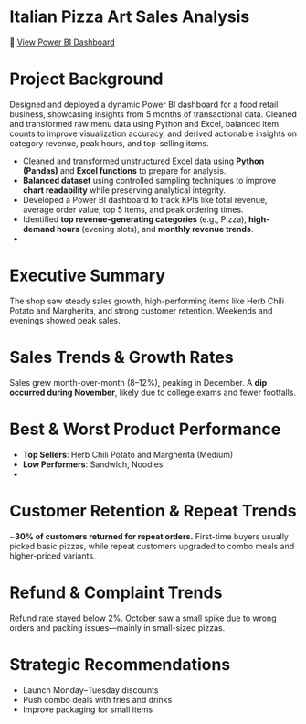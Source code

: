 # Italian Pizza Art Sales Analysis

🔗 [View Power BI Dashboard](https://app.fabric.microsoft.com/view?r=eyJrIjoiYTY2MDYwOTUtMzU3Yi00ZjY4LWE4NWEtMTc2N2UyYzFmZTU0IiwidCI6ImU3NmE3NTM0LThhNzQtNGE2Mi1hZGZkLThmODg1NThlZjM1MSJ9)

# Project Background
    
Designed and deployed a dynamic Power BI dashboard for a food retail business, showcasing insights from 5 months of transactional data. Cleaned and transformed raw menu data using Python and Excel, balanced item counts to improve visualization accuracy, and derived actionable insights on category revenue, peak hours, and top-selling items.
    
- Cleaned and transformed unstructured Excel data using **Python (Pandas)** and **Excel functions** to prepare for analysis.
- **Balanced dataset** using controlled sampling techniques to improve **chart readability** while preserving analytical integrity.
- Developed a Power BI dashboard to track KPIs like total revenue, average order value, top 5 items, and peak ordering times.
- Identified **top revenue-generating categories** (e.g., Pizza), **high-demand hours** (evening slots), and **monthly revenue trends**.
- 
# Executive Summary
    
The shop saw steady sales growth, high-performing items like Herb Chili Potato and Margherita, and strong customer retention. Weekends and evenings showed peak sales.
    
# Sales Trends & Growth Rates
    
Sales grew month-over-month (8–12%), peaking in December. A **dip occurred during November**, likely due to college exams and fewer footfalls.
    
# Best & Worst Product Performance

- **Top Sellers**: Herb Chili Potato and Margherita (Medium)
- **Low Performers**: Sandwich, Noodles
- 
# Customer Retention & Repeat Trends
    
~**30% of customers returned for repeat orders.** First-time buyers usually picked basic pizzas, while repeat customers upgraded to combo meals and higher-priced variants.
    
# Refund & Complaint Trends
    
Refund rate stayed below 2%. October saw a small spike due to wrong orders and packing issues—mainly in small-sized pizzas.
    
# Strategic Recommendations
- Launch Monday–Tuesday discounts
- Push combo deals with fries and drinks
- Improve packaging for small items

